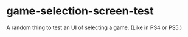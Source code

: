 # game-selection-screen-test
A random thing to test an UI of selecting a game. (Like in PS4 or PS5.)

